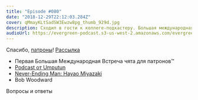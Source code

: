 ```yaml
---
title: "Episode #080"
date: "2018-12-29T22:12:03.284Z"
cover: qMmayKLtSadSW3Ewzw8pg_thumb_929d.jpg
description: Сходил в гости к коллеге-подкастеру. Большая международная встреча патронов подкаста, и о кино.
audioUrl: https://evergreen-podcast.s3-us-west-2.amazonaws.com/evergreen080.mp3
---
```


Спасибо, [патроны](https://patreon.com/podtema)!
[Рассылка](https://letter.ronsovsky.us)

- Первая Большая Международная Встреча чята для патронов™
- [Podcast от Umputun](https://podcast.umputun.com/p/2018/11/20/podcast-416/)
- [Never-Ending Man: Hayao Miyazaki](https://gkids.com/films/neverending-man/)
- Bob Woodward

Вопросы и ответы